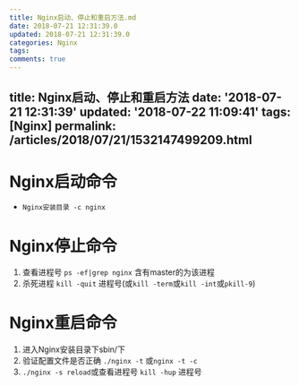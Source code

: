 ```yaml
---
title: Nginx启动、停止和重启方法.md
date: 2018-07-21 12:31:39.0
updated: 2018-07-21 12:31:39.0
categories: Nginx
tags: 
comments: true 
---
```


title: Nginx启动、停止和重启方法
date: '2018-07-21 12:31:39'
updated: '2018-07-22 11:09:41'
tags: [Nginx]
permalink: /articles/2018/07/21/1532147499209.html
---
# Nginx启动命令
- ```Nginx安装目录 -c nginx```
# Nginx停止命令
1. 查看进程号 `ps -ef|grep nginx`  含有master的为该进程
2. 杀死进程 `kill -quit` 进程号(或`kill -term`或`kill -int`或`pkill-9`)
# Nginx重启命令
1. 进入Nginx安装目录下sbin/下
2. 验证配置文件是否正确 `./nginx -t` 或`nginx -t -c`
3. `./nginx -s reload`或查看进程号 `kill -hup` 进程号